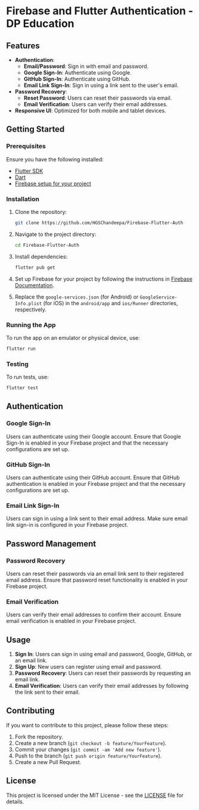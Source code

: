 # Firebase and Flutter Authentication - DP Education

## Features

- **Authentication**: 
  - **Email/Password**: Sign in with email and password.
  - **Google Sign-In**: Authenticate using Google.
  - **GitHub Sign-In**: Authenticate using GitHub.
  - **Email Link Sign-In**: Sign in using a link sent to the user's email.
- **Password Recovery**:
  - **Reset Password**: Users can reset their passwords via email.
  - **Email Verification**: Users can verify their email addresses.
- **Responsive UI**: Optimized for both mobile and tablet devices.

## Getting Started

### Prerequisites

Ensure you have the following installed:

- [Flutter SDK](https://flutter.dev/docs/get-started/install)
- [Dart](https://dart.dev/get-dart)
- [Firebase setup for your project](https://firebase.google.com/docs/flutter/setup)

### Installation

1. Clone the repository:

   ```bash
   git clone https://github.com/HGSChandeepa/Firebase-Flutter-Auth
   ```

2. Navigate to the project directory:

   ```bash
   cd Firebase-Flutter-Auth
   ```

3. Install dependencies:

   ```bash
   flutter pub get
   ```

4. Set up Firebase for your project by following the instructions in [Firebase Documentation](https://firebase.google.com/docs/flutter/setup).

5. Replace the `google-services.json` (for Android) or `GoogleService-Info.plist` (for iOS) in the `android/app` and `ios/Runner` directories, respectively.

### Running the App

To run the app on an emulator or physical device, use:

```bash
flutter run
```

### Testing

To run tests, use:

```bash
flutter test
```

## Authentication

### Google Sign-In

Users can authenticate using their Google account. Ensure that Google Sign-In is enabled in your Firebase project and that the necessary configurations are set up.

### GitHub Sign-In

Users can authenticate using their GitHub account. Ensure that GitHub authentication is enabled in your Firebase project and that the necessary configurations are set up.

### Email Link Sign-In

Users can sign in using a link sent to their email address. Make sure email link sign-in is configured in your Firebase project.

## Password Management

### Password Recovery

Users can reset their passwords via an email link sent to their registered email address. Ensure that password reset functionality is enabled in your Firebase project.

### Email Verification

Users can verify their email addresses to confirm their account. Ensure email verification is enabled in your Firebase project.

## Usage

1. **Sign In**: Users can sign in using email and password, Google, GitHub, or an email link.
2. **Sign Up**: New users can register using email and password.
3. **Password Recovery**: Users can reset their passwords by requesting an email link.
4. **Email Verification**: Users can verify their email addresses by following the link sent to their email.

## Contributing

If you want to contribute to this project, please follow these steps:

1. Fork the repository.
2. Create a new branch (`git checkout -b feature/YourFeature`).
3. Commit your changes (`git commit -am 'Add new feature'`).
4. Push to the branch (`git push origin feature/YourFeature`).
5. Create a new Pull Request.

## License

This project is licensed under the MIT License - see the [LICENSE](LICENSE) file for details.
